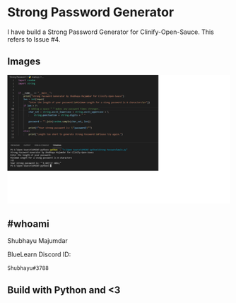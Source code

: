 # Strong Password Generator

I have build a Strong Password Generator for Clinify-Open-Sauce.
This refers to Issue #4.

## Images

![Code](./img/ss.png)

## #whoami

Shubhayu Majumdar

BlueLearn Discord ID:

```bash
Shubhayu#3788
```

## Build with Python and <3
